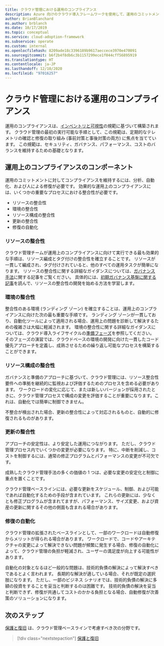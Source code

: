 ```yaml
---
title: クラウド管理における運用のコンプライアンス
description: Azure 向けのクラウド導入フレームワークを使用して、運用のコミットメントに対してコンプライアンスを維持する方法を学習します。
author: BrianBlanchard
ms.author: brblanch
ms.date: 10/17/2019
ms.topic: conceptual
ms.service: cloud-adoption-framework
ms.subservice: operate
ms.custom: internal
ms.openlocfilehash: 8209ade18c3396189b9617aeccece3970e470091
ms.sourcegitcommit: b6f2b4f8db6c3b1157299ece1f044cff56895919
ms.translationtype: HT
ms.contentlocale: ja-JP
ms.lasthandoff: 12/10/2020
ms.locfileid: "97016257"
---
```

# <a name="operational-compliance-in-cloud-management"></a>クラウド管理における運用のコンプライアンス

運用のコンプライアンスは、[インベントリと可視性](./inventory.md)の規範に基づいて構築されます。 クラウド管理の最初の実行可能な手順として、この規範は、定期的なテレメトリの確認と修復の取り組み (事前対策と事後対策の両方) に焦点を当てています。 この規範は、セキュリティ、ガバナンス、パフォーマンス、コストのバランスを維持するための基礎となります。

## <a name="components-of-operations-compliance"></a>運用上のコンプライアンスのコンポーネント

運用のコミットメントに対してコンプライアンスを維持するには、分析、自動化、および人による修復が必要です。 効果的な運用上のコンプライアンスには、いくつかの重要なプロセスにおける整合性が必要です。

- リソースの整合性
- 環境の整合性
- リソース構成の整合性
- 更新の整合性
- 修復の自動化

### <a name="resource-consistency"></a>リソースの整合性

クラウド管理チームが運用上のコンプライアンスに向けて実行できる最も効果的な手順は、リソース編成とタグ付けの整合性を確立することです。 リソースが一貫して編成され、タグ付けされていると、他のすべての運用タスクが簡単になります。 リソースの整合性に関する詳細なガイダンスについては、[ガバナンス手法](../../govern/index.md)に関する記事をご覧ください。 具体的には、[初期ガバナンス基盤に関する記事](../../govern/initial-foundation.md)を読んで、リソースの整合性の開発を始める方法を学習します。

### <a name="environment-consistency"></a>環境の整合性

整合性のある環境 (ランディング ゾーン) を確立することは、運用上のコンプライアンスに向けた次の最も重要な手順です。 ランディング ゾーンが一貫しており、自動化ツールによって適用される場合、運用上の問題を診断して解決するための複雑さは大幅に軽減されます。 環境の整合性に関する詳細なガイダンスについては、クラウド導入ライフサイクルの[準備フェーズ](../../ready/index.md)を参照してください。 そのフェーズの演習では、クラウドベースの環境の開発に向けた一貫したコード優先アプローチを定義し、成熟させるための繰り返し可能なプロセスを構築することができます。

### <a name="resource-configuration-consistency"></a>リソース構成の整合性

ガバナンスと準備のアプローチに基づいて、クラウド管理には、リソース整合性要件への準拠を継続的に監視および評価するためのプロセスを含める必要があります。 ワークロードの変化に応じて、または新しいバージョンが採用されたときに、クラウド管理プロセスで構成の変更を評価することが重要になります。これは、自動化では簡単に制御できません。

不整合が検出された場合、更新の整合性によって対応されるものと、自動的に修復されるものがあります。

### <a name="update-consistency"></a>更新の整合性

アプローチの安定性は、より安定した運用につながります。 ただし、クラウド管理プロセス内でいくつかの変更が必要になります。 特に、中断を削減し、コストを制御するには、通常の修正プログラムとパフォーマンスの変更が不可欠です。

<!-- docutune:ignore "a cloud management methodology" -->

成熟したクラウド管理手法の多くの価値の 1 つは、必要な変更の安定化と制御に重点を置くことです。

クラウド管理ベースラインには、必要な更新をスケジュール、制御、および可能であれば自動化するための手段が含まれています。 これらの更新には、少なくとも修正プログラムが含まれてますが、パフォーマンス、サイズ変更、および資産の更新に関するその他の側面も含まれる場合があります。

### <a name="remediation-automation"></a>修復の自動化

クラウド管理の拡張されたベースラインとして、一部のワークロードは自動修復からメリットが得られる場合があります。 ワークロードで、コードやアーキテクチャの変更によって解決できない問題が頻繁に発生する場合、修復の自動化によって、クラウド管理の負担が軽減され、ユーザーの満足度が向上する可能性があります。

自動化の対象となるほど一般的な問題は、技術的負債の解決によって解決すべきであるとよく言われます。 長期的な解決が適している場合、それが既定の選択肢になります。 ただし、一部のビジネス シナリオでは、技術的負債の解決に多額の投資をすることを妥当と判断するのは困難です。 技術的負債の解決を妥当と判断できず、修復が共通してコストのかかる負担となる場合、自動修復が次善策のソリューションになります。

## <a name="next-steps"></a>次のステップ

[保護と復旧](./protect.md) は、クラウド管理ベースラインで考慮すべき次の分野です。

> [!div class="nextstepaction"]
> [保護と復旧](./protect.md)
